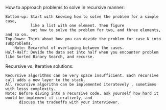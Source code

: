 How to approach problems to solve in recursive manner:
    
    Bottom-up: Start with knowing how to solve the problem for a simple case, 
               like a list with one element. Then figure 
               out how to solve the problem for two, and three elements, and so on.
    Top-Down: Think about how you can devide the problem for case N into subproblems.
        Note: Becareful of overlaping between the cases.
    Half-Half: Devide the data set into half when you encounter problem like Sorted Binary Search, and recurse.
Recursive vs. Iterative solutions:
     
    Recursive algorithms can be very space insufficient. Each recursive call adds a new layer to the stack.
    All recursive algorithm can be implemented iteratevely , sometimes with lesss complexity.
    Note: Before diving into a recursive code, ask yourself how hard it would be implement it iteratively, and 
          discuss the tradeoffs with your interviewer.
          
               
